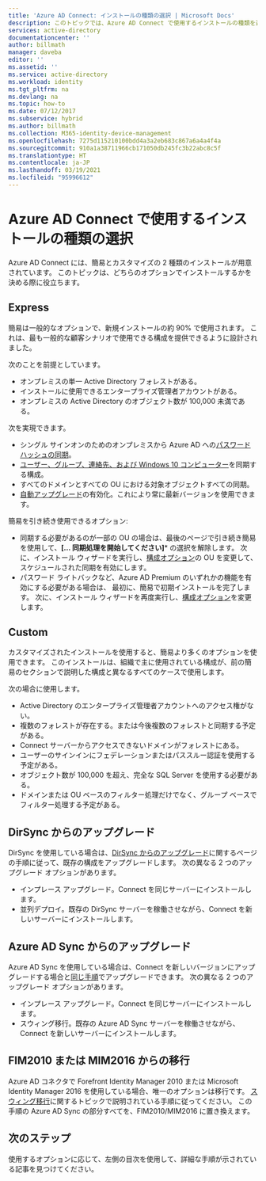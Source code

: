 ```yaml
---
title: 'Azure AD Connect: インストールの種類の選択 | Microsoft Docs'
description: このトピックでは、Azure AD Connect で使用するインストールの種類を選択する方法について説明します
services: active-directory
documentationcenter: ''
author: billmath
manager: daveba
editor: ''
ms.assetid: ''
ms.service: active-directory
ms.workload: identity
ms.tgt_pltfrm: na
ms.devlang: na
ms.topic: how-to
ms.date: 07/12/2017
ms.subservice: hybrid
ms.author: billmath
ms.collection: M365-identity-device-management
ms.openlocfilehash: 7275d115210100bdd4a3a2eb683c867a6a4a4f4a
ms.sourcegitcommit: 910a1a38711966cb171050db245fc3b22abc8c5f
ms.translationtype: HT
ms.contentlocale: ja-JP
ms.lasthandoff: 03/19/2021
ms.locfileid: "95996612"
---
```

# <a name="select-which-installation-type-to-use-for-azure-ad-connect"></a>Azure AD Connect で使用するインストールの種類の選択
Azure AD Connect には、簡易とカスタマイズの 2 種類のインストールが用意されています。 このトピックは、どちらのオプションでインストールするかを決める際に役立ちます。

## <a name="express"></a>Express
簡易は一般的なオプションで、新規インストールの約 90% で使用されます。 これは、最も一般的な顧客シナリオで使用できる構成を提供できるように設計されました。

次のことを前提としています。

- オンプレミスの単一 Active Directory フォレストがある。
- インストールに使用できるエンタープライズ管理者アカウントがある。
- オンプレミスの Active Directory のオブジェクト数が 100,000 未満である。

次を実現できます。

- シングル サインオンのためのオンプレミスから Azure AD への[パスワード ハッシュの同期](how-to-connect-password-hash-synchronization.md)。
- [ユーザー、グループ、連絡先、および Windows 10 コンピューター](concept-azure-ad-connect-sync-default-configuration.md)を同期する構成。
- すべてのドメインとすべての OU における対象オブジェクトすべての同期。
- [自動アップグレード](how-to-connect-install-automatic-upgrade.md)の有効化。これにより常に最新バージョンを使用できます。

簡易を引き続き使用できるオプション:

- 同期する必要があるのが一部の OU の場合は、最後のページで引き続き簡易を使用して、**[... 同期処理を開始してください]*** の選択を解除します。 次に、インストール ウィザードを実行し、[構成オプション](how-to-connect-installation-wizard.md#customize-synchronization-options)の OU を変更して、スケジュールされた同期を有効にします。
- パスワード ライトバックなど、Azure AD Premium のいずれかの機能を有効にする必要がある場合は、 最初に、簡易で初期インストールを完了します。 次に、インストール ウィザードを再度実行し、[構成オプション](how-to-connect-installation-wizard.md#customize-synchronization-options)を変更します。

## <a name="custom"></a>Custom
カスタマイズされたインストールを使用すると、簡易より多くのオプションを使用できます。 このインストールは、組織で主に使用されている構成が、前の簡易のセクションで説明した構成と異なるすべてのケースで使用します。

次の場合に使用します。

- Active Directory のエンタープライズ管理者アカウントへのアクセス権がない。
- 複数のフォレストが存在する。または今後複数のフォレストと同期する予定がある。
- Connect サーバーからアクセスできないドメインがフォレストにある。
- ユーザーのサインインにフェデレーションまたはパススルー認証を使用する予定がある。
- オブジェクト数が 100,000 を超え、完全な SQL Server を使用する必要がある。
- ドメインまたは OU ベースのフィルター処理だけでなく、グループ ベースでフィルター処理する予定がある。

## <a name="upgrade-from-dirsync"></a>DirSync からのアップグレード
DirSync を使用している場合は、[DirSync からのアップグレード](how-to-dirsync-upgrade-get-started.md)に関するページの手順に従って、既存の構成をアップグレードします。 次の異なる 2 つのアップグレード オプションがあります。

- インプレース アップグレード。Connect を同じサーバーにインストールします。
- 並列デプロイ。既存の DirSync サーバーを稼働させながら、Connect を新しいサーバーにインストールします。

## <a name="upgrade-from-azure-ad-sync"></a>Azure AD Sync からのアップグレード
Azure AD Sync を使用している場合は、Connect を新しいバージョンにアップグレードする場合と[同じ手順](how-to-upgrade-previous-version.md)でアップグレードできます。 次の異なる 2 つのアップグレード オプションがあります。

- インプレース アップグレード。Connect を同じサーバーにインストールします。
- スウィング移行。既存の Azure AD Sync サーバーを稼働させながら、Connect を新しいサーバーにインストールします。

## <a name="migrate-from-fim2010-or-mim2016"></a>FIM2010 または MIM2016 からの移行
Azure AD コネクタで Forefront Identity Manager 2010 または Microsoft Identity Manager 2016 を使用している場合、唯一のオプションは移行です。 [スウィング移行](how-to-upgrade-previous-version.md#swing-migration)に関するトピックで説明されている手順に従ってください。 この手順の Azure AD Sync の部分すべてを、FIM2010/MIM2016 に置き換えます。

## <a name="next-steps"></a>次のステップ
使用するオプションに応じて、左側の目次を使用して、詳細な手順が示されている記事を見つけてください。
